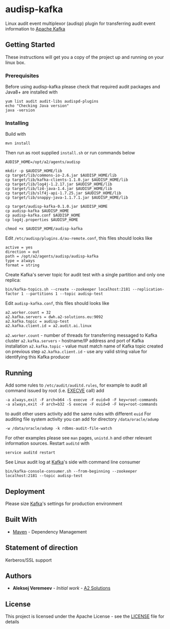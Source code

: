 # audisp-kafka

Linux audit event multiplexor (audisp) plugin for transferring audit event information to [Apache Kafka](http://kafka.apache.org/)

## Getting Started

These instructions will get you a copy of the project up and running on your linux box.

### Prerequisites

Before using audisp-kafka please check that required audit packages and Java8+ are installed with

```
yum list audit audit-libs audispd-plugins
echo "Checking Java version"
java -version
```


### Installing

Build with

```
mvn install
```
Then run as root supplied `install.sh` or run commands below

```
AUDISP_HOME=/opt/a2/agents/audisp

mkdir -p $AUDISP_HOME/lib
cp target/lib/commons-io-2.6.jar $AUDISP_HOME/lib
cp target/lib/kafka-clients-1.1.0.jar $AUDISP_HOME/lib
cp target/lib/log4j-1.2.17.jar $AUDISP_HOME/lib
cp target/lib/lz4-java-1.4.jar $AUDISP_HOME/lib
cp target/lib/slf4j-api-1.7.25.jar $AUDISP_HOME/lib
cp target/lib/snappy-java-1.1.7.1.jar $AUDISP_HOME/lib

cp target/audisp-kafka-0.1.0.jar $AUDISP_HOME
cp audisp-kafka $AUDISP_HOME
cp audisp-kafka.conf $AUDISP_HOME
cp log4j.properties $AUDISP_HOME

chmod +x $AUDISP_HOME/audisp-kafka
```

Edit `/etc/audisp/plugins.d/au-remote.conf`, this files should looks like

```
active = yes
direction = out
path = /opt/a2/agents/audisp/audisp-kafka
type = always
format = string

```
Create Kafka's server topic for audit test with a single partition and only one replica: 

```
bin/kafka-topics.sh --create --zookeeper localhost:2181 --replication-factor 1 --partitions 1 --topic audisp-test
```

Edit `audisp-kafka.conf`, this files should looks like

```
a2.worker.count = 32
a2.kafka.servers = dwh.a2-solutions.eu:9092
a2.kafka.topic = audisp-test
a2.kafka.client.id = a2.audit.ai.linux
```
`a2.worker.count` - number of threads for transferring messaged to Kafka cluster
`a2.kafka.servers` - hostname/IP address and port of Kafka installation
`a2.kafka.topic` - value must match name of Kafka topic created on previous step
`a2.kafka.client.id` - use any valid string value for identifying this Kafka producer
 

## Running 

Add some rules to `/etc/audit/auditd.rules`, for example to audit all command issued by root (i.e. [EXECVE](http://man7.org/linux/man-pages/man2/execve.2.html) call) add

```
-a always,exit -F arch=b64 -S execve -F euid=0 -F key=root-commands
-a always,exit -F arch=b32 -S execve -F euid=0 -F key=root-commands
```
to audit other users activity add the same rules with different `euid` 
For auditing file system activity you can add for directory `/data/oracle/adump`

```
-w /data/oracle/adump -k rdbms-audit-file-watch
```
For other examples please see `man` pages, `unistd.h` and other relevant information sources.
Restart `auditd` with

```
service auditd restart
```
See Linux audit log at [Kafka](http://kafka.apache.org/)'s side with command line consumer

```
bin/kafka-console-consumer.sh --from-beginning --zookeeper localhost:2181 --topic audisp-test
```

## Deployment

Please size [Kafka](http://kafka.apache.org/)'s settings for production environment

## Built With

* [Maven](https://maven.apache.org/) - Dependency Management

## Statement of direction
Kerberos/SSL support

## Authors

* **Aleksej Veremeev** - *Initial work* - [A2 Solutions](http://a2-solutions.eu/)

## License

This project is licensed under the Apache License - see the [LICENSE](LICENSE) file for details

